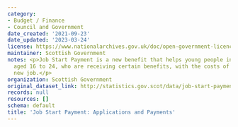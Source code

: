 ```yaml
---
category:
- Budget / Finance
- Council and Government
date_created: '2021-09-23'
date_updated: '2023-03-24'
license: https://www.nationalarchives.gov.uk/doc/open-government-licence/version/3/
maintainer: Scottish Government
notes: <p>Job Start Payment is a new benefit that helps young people in Scotland,
  aged 16 to 24, who are receiving certain benefits, with the costs of starting a
  new job.</p>
organization: Scottish Government
original_dataset_link: http://statistics.gov.scot/data/job-start-payment-applications-and-payments
records: null
resources: []
schema: default
title: 'Job Start Payment: Applications and Payments'
---
```

